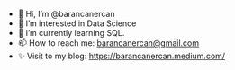 - 👋 Hi, I’m @barancanercan
- 👀 I’m interested in Data Science 
- 🌱 I’m currently learning SQL.
- 📫 How to reach me: barancanercan@gmail.com
- ✨ Visit to my blog: https://barancanercan.medium.com/

<!---
barancanercan/barancanercan is a ✨ special ✨ repository because its `README.md` (this file) appears on your GitHub profile.
You can click the Preview link to take a look at your changes.
--->
